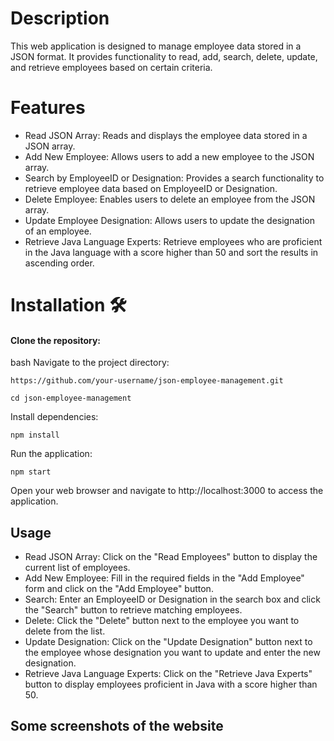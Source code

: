 # Description
This web application is designed to manage employee data stored in a JSON format. It provides functionality to read, add, search, delete, update, and retrieve employees based on certain criteria.

# Features
- Read JSON Array: Reads and displays the employee data stored in a JSON array.
- Add New Employee: Allows users to add a new employee to the JSON array.
- Search by EmployeeID or Designation: Provides a search functionality to retrieve employee data based on EmployeeID or Designation.
- Delete Employee: Enables users to delete an employee from the JSON array.
- Update Employee Designation: Allows users to update the designation of an employee.
- Retrieve Java Language Experts: Retrieve employees who are proficient in the Java language with a score higher than 50 and sort the results in ascending order.

# Installation 🛠
#### Clone the repository:

bash
Navigate to the project directory:
```
https://github.com/your-username/json-employee-management.git

```
```
cd json-employee-management

```

Install dependencies:
```
npm install

```
Run the application:
```
npm start

```
Open your web browser and navigate to http://localhost:3000 to access the application.

<h2> Usage </h2>

- Read JSON Array: Click on the "Read Employees" button to display the current list of employees.
- Add New Employee: Fill in the required fields in the "Add Employee" form and click on the "Add Employee" button.
- Search: Enter an EmployeeID or Designation in the search box and click the "Search" button to retrieve matching employees.
- Delete: Click the "Delete" button next to the employee you want to delete from the list.
- Update Designation: Click on the "Update Designation" button next to the employee whose designation you want to update and enter the new designation.
- Retrieve Java Language Experts: Click on the "Retrieve Java Experts" button to display employees proficient in Java with a score higher than 50.


<h2>Some screenshots of the website</h2>





